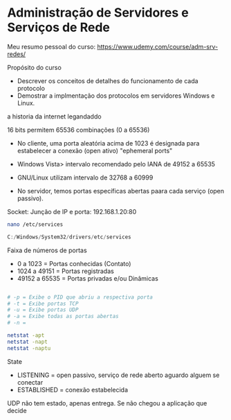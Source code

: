 # Administração de Servidores e Serviços de Rede

Meu resumo pessoal do curso:
<https://www.udemy.com/course/adm-srv-redes/>


Propósito do curso
- Descrever os conceitos de detalhes do funcionamento de cada protocolo
- Demostrar a implmentação dos protocolos em servidores Windows e Linux.


a historia da internet legandaddo


16 bits permitem 65536 combinações (0 a 65536)

* No cliente, uma porta aleatória acima de 1023 é designada para
estabelecer a conexão (open ativo) "ephemeral ports"

* Windows Vista> intervalo recomendado pelo IANA de 49152 a 65535
* GNU/Linux utilizam intervalo de 32768 a 60999

* No servidor, temos portas específicas abertas paara cada serviço (open passivo).


Socket: Junção de IP e porta: 192.168.1.20:80



~~~bash
nano /etc/services
~~~
 

~~~powershell
C:/Windows/System32/drivers/etc/services
~~~


Faixa de números de portas
* 0 a 1023      = Portas conhecidas (Contato)
* 1024 a 49151  = Portas registradas
* 49152 a 65535 = Portas privadas e/ou Dinâmicas

```bash

# -p = Exibe o PID que abriu a respectiva porta
# -t = Exibe portas TCP
# -u = Exibe portas UDP
# -a = Exibe todas as portas abertas
# -n = 

netstat -apt
netstat -napt
netstat -naptu
```

State
- LISTENING = open passivo, serviço de rede aberto aguardo alguem se conectar
- ESTABLISHED = conexão estabelecida

UDP não tem estado, apenas entrega. Se não chegou a aplicação que decide

